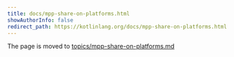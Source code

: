 ```yaml
---
title: docs/mpp-share-on-platforms.html
showAuthorInfo: false
redirect_path: https://kotlinlang.org/docs/mpp-share-on-platforms.html
---
```


The page is moved to [topics/mpp-share-on-platforms.md](docs/topics/mpp-share-on-platforms.md)
